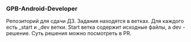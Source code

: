 ### GPB-Android-Developer

Репозиторий для сдачи ДЗ.
Задания находятся в ветках. Для каждого есть _start и _dev ветки. Start ветка содержит исходные файлы, а dev - решение. Суть решения можно посмотреть в PR.
